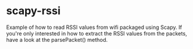 scapy-rssi
==========

Example of how to read RSSI values from wifi packaged using Scapy. If you're only interested in how to extract the RSSI values from the packets, have a look at the parsePacket() method.
